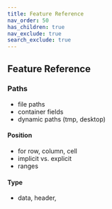 ```yaml
---
title: Feature Reference
nav_order: 50
has_children: true
nav_exclude: true
search_exclude: true
---
```


## Feature Reference

### Paths

- file paths
- container fields
- dynamic paths (tmp, desktop)



#### Position

- for row, column, cell
- implicit vs. explicit
- ranges

#### Type

- data, header, 

